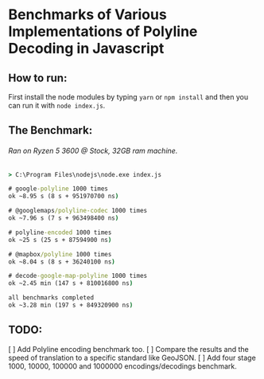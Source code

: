 # Benchmarks of Various Implementations of Polyline Decoding in Javascript

## How to run:

First install the node modules by typing `yarn` or `npm install` and then you can run it with `node index.js`.

## The Benchmark:
###### Ran on Ryzen 5 3600 @ Stock, 32GB ram machine.

```cmd
> C:\Program Files\nodejs\node.exe index.js

# google-polyline 1000 times
ok ~8.95 s (8 s + 951970700 ns)

# @googlemaps/polyline-codec 1000 times
ok ~7.96 s (7 s + 963498400 ns)

# polyline-encoded 1000 times
ok ~25 s (25 s + 87594900 ns)

# @mapbox/polyline 1000 times
ok ~8.04 s (8 s + 36240100 ns)

# decode-google-map-polyline 1000 times
ok ~2.45 min (147 s + 810016800 ns)

all benchmarks completed
ok ~3.28 min (197 s + 849320900 ns)
```

## TODO:
[ ] Add Polyline encoding benchmark too.
[ ] Compare the results and the speed of translation to a specific standard like GeoJSON.
[ ] Add four stage 1000, 10000, 100000 and 1000000 encodings/decodings benchmark.